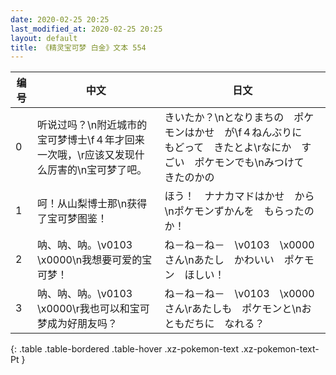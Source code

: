 ```yaml
---
date: 2020-02-25 20:25
last_modified_at: 2020-02-25 20:25
layout: default
title: 《精灵宝可梦 白金》文本 554
---
```

| 编号 | 中文 | 日文 |
| ---- | ---- | ---- |
| 0 | 听说过吗？\n附近城市的宝可梦博士\f４年才回来一次哦，\r应该又发现什么厉害的\n宝可梦了吧。 | きいたか？\nとなりまちの　ポケモンはかせ　が\f４ねんぶりに　もどって　きたとよ\rなにか　すごい　ポケモンでも\nみつけて　きたのかの |
| 1 | 呵！从山梨博士那\n获得了宝可梦图鉴！ | ほう！　ナナカマドはかせ　から\nポケモンずかんを　もらったのか！ |
| 2 | 呐、呐、呐。\v0103　\x0000\n我想要可爱的宝可梦！ | ね－ね－ね－　\v0103　\x0000さん\nあたし　かわいい　ポケモン　ほしい！ |
| 3 | 呐、呐、呐。\v0103　\x0000\r我也可以和宝可梦成为好朋友吗？ | ね－ね－ね－　\v0103　\x0000さん\rあたしも　ポケモンと\nおともだちに　なれる？ |
{: .table .table-bordered .table-hover .xz-pokemon-text .xz-pokemon-text-Pt }
